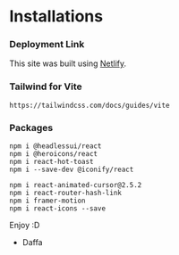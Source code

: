 # Installations

### Deployment Link
This site was built using [Netlify](https://todolist-by-dmf.netlify.app/).

### Tailwind for Vite
```
https://tailwindcss.com/docs/guides/vite
```
### Packages
```
npm i @headlessui/react
npm i @heroicons/react
npm i react-hot-toast
npm i --save-dev @iconify/react

npm i react-animated-cursor@2.5.2
npm i react-router-hash-link
npm i framer-motion
npm i react-icons --save
```
Enjoy :D
- Daffa
